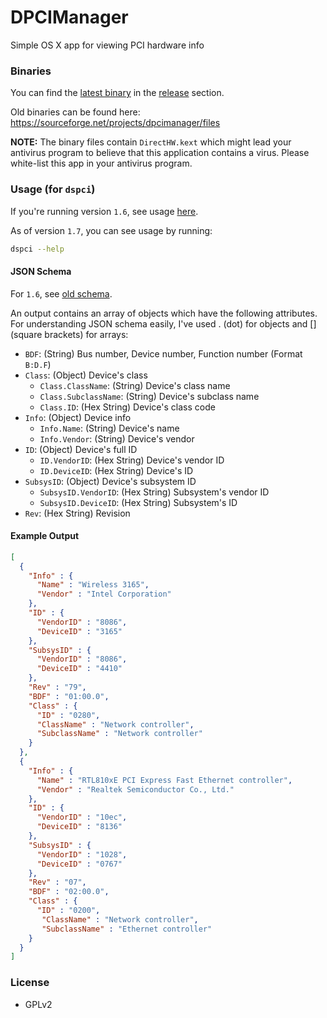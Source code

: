 # DPCIManager
Simple OS X app for viewing PCI hardware info

### Binaries
You can find the [latest binary](https://github.com/MuntashirAkon/DPCIManager/releases/latest)
in the [release](https://github.com/MuntashirAkon/DPCIManager/releases) section.

Old binaries can be found here: https://sourceforge.net/projects/dpcimanager/files

**NOTE:** The binary files contain `DirectHW.kext` which might lead your antivirus program to believe that this application contains a virus. Please white-list this app in your antivirus program.

### Usage (for `dspci`)
If you're running version `1.6`, see usage [here](https://github.com/MuntashirAkon/DPCIManager/blob/e302cd9ce6f62d90d5da627cccc14cb088696444/README.md#usage-for-dspci).

As of version `1.7`, you can see usage by running:
```sh
dspci --help
```

#### JSON Schema
For `1.6`, see [old schema](https://github.com/MuntashirAkon/DPCIManager/blob/e302cd9ce6f62d90d5da627cccc14cb088696444/README.md#json-schema).

An output contains an array of objects which have the following attributes. 
For understanding JSON schema easily, I've used . (dot) for objects and [] (square brackets) for arrays:

* `BDF`: (String) Bus number, Device number, Function number (Format `B:D.F`)
* `Class`: (Object) Device's class
    - `Class.ClassName`: (String) Device's class name
    - `Class.SubclassName`: (String) Device's subclass name
    - `Class.ID`: (Hex String) Device's class code
* `Info`: (Object) Device info
    - `Info.Name`: (String) Device's name
    - `Info.Vendor`: (String) Device's vendor
* `ID`: (Object) Device's full ID
    - `ID.VendorID`: (Hex String) Device's vendor ID
    - `ID.DeviceID`: (Hex String) Device's ID
* `SubsysID`: (Object) Device's subsystem ID
    - `SubsysID.VendorID`: (Hex String) Subsystem's vendor ID
    - `SubsysID.DeviceID`: (Hex String) Subsystem's ID
* `Rev`:  (Hex String)  Revision

#### Example Output
```json
[
  {
    "Info" : {
      "Name" : "Wireless 3165",
      "Vendor" : "Intel Corporation"
    },
    "ID" : {
      "VendorID" : "8086",
      "DeviceID" : "3165"
    },
    "SubsysID" : {
      "VendorID" : "8086",
      "DeviceID" : "4410"
    },
    "Rev" : "79",
    "BDF" : "01:00.0",
    "Class" : {
      "ID" : "0280",
      "ClassName" : "Network controller",
      "SubclassName" : "Network controller"
    }
  },
  {
    "Info" : {
      "Name" : "RTL810xE PCI Express Fast Ethernet controller",
      "Vendor" : "Realtek Semiconductor Co., Ltd."
    },
    "ID" : {
      "VendorID" : "10ec",
      "DeviceID" : "8136"
    },
    "SubsysID" : {
      "VendorID" : "1028",
      "DeviceID" : "0767"
    },
    "Rev" : "07",
    "BDF" : "02:00.0",
    "Class" : {
      "ID" : "0200",
       "ClassName" : "Network controller",
       "SubclassName" : "Ethernet controller"
    }
  }
]
```

### License
- GPLv2
